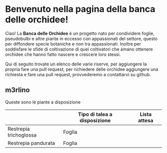 # Benvenuto nella pagina della banca delle orchidee!

Ciao! La **Banca delle Orchidee** è un progetto nato per condividere foglie, pseudobulbi e altre piante in eccesso con appassionati del settore, questo per diffondere specie botaniche e non tra appassionati. Inoltre per soddisfare le sfide di coltivazione di quei coltivatori che amano ottenere orchidee che hanno fatto nascere e crescere loro stessi.

Qui di seguito trovate un elenco delle varie riserve, per aggiungere la propria fare una pull request, per richiedere delle orchidee aggiungere una richiesta e fare una pull request, provvederemo a contattarvi su github.

## m3rlino

Queste sono le piante a disposizione

|                |Tipo di talea a disposizione|Lista attesa|
|----------------|-------------------------------|-----------------------------|
|Restrepia trichoglossa|Foglia            |            |
|Restrepia pandurata|Foglia           |           |
